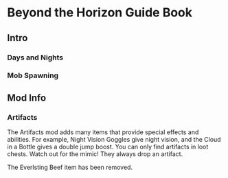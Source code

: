 # Beyond the Horizon Guide Book

## Intro

### Days and Nights

### Mob Spawning

### 

## Mod Info

### Artifacts
The Artifacts mod adds many items that provide special effects and abilities. For example, Night Vision Goggles give night vision, and the Cloud in a Bottle gives a double jump boost. You can only find artifacts in loot chests. Watch out for the mimic! They always drop an artifact.

The Everlsting Beef item has been removed.